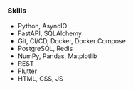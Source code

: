 ### Skills
- Python, AsyncIO
- FastAPI, SQLAlchemy
- Git, CI/CD, Docker, Docker Compose
- PostgreSQL, Redis
- NumPy, Pandas, Matplotlib
- REST
- Flutter
- HTML, CSS, JS